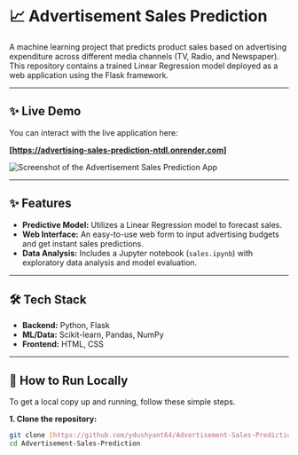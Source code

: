 # 📈 Advertisement Sales Prediction

A machine learning project that predicts product sales based on advertising expenditure across different media channels (TV, Radio, and Newspaper). This repository contains a trained Linear Regression model deployed as a web application using the Flask framework.

---

## ✨ Live Demo

You can interact with the live application here:

**[https://advertising-sales-prediction-ntdl.onrender.com]**

![Screenshot of the Advertisement Sales Prediction App](screenshot.PNG)

---

## ✨ Features

-   **Predictive Model:** Utilizes a Linear Regression model to forecast sales.
-   **Web Interface:** An easy-to-use web form to input advertising budgets and get instant sales predictions.
-   **Data Analysis:** Includes a Jupyter notebook (`sales.ipynb`) with exploratory data analysis and model evaluation.

---

## 🛠️ Tech Stack

-   **Backend:** Python, Flask
-   **ML/Data:** Scikit-learn, Pandas, NumPy
-   **Frontend:** HTML, CSS

---

## 🚀 How to Run Locally

To get a local copy up and running, follow these simple steps.

**1. Clone the repository:**
```bash
git clone [https://github.com/ydushyant64/Advertisement-Sales-Prediction.git](https://github.com/ydushyant64/Advertisement-Sales-Prediction.git)
cd Advertisement-Sales-Prediction
